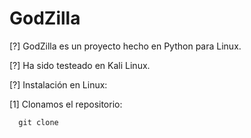 # GodZilla

[?] GodZilla es un proyecto hecho en Python para Linux.

[?] Ha sido testeado en Kali Linux.

[?] Instalación en Linux:

[1] Clonamos el repositorio:

      git clone 
